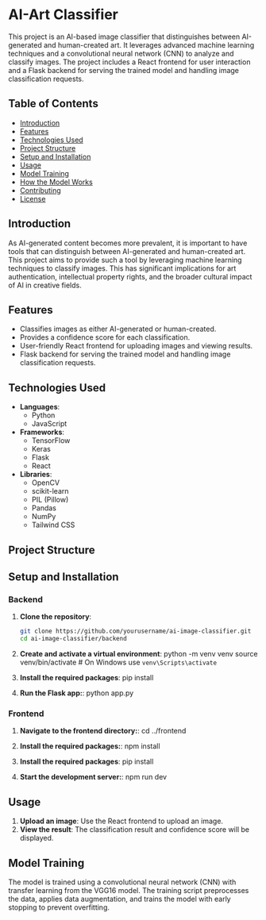 # AI-Art Classifier

This project is an AI-based image classifier that distinguishes between AI-generated and human-created art. It leverages advanced machine learning techniques and a convolutional neural network (CNN) to analyze and classify images. The project includes a React frontend for user interaction and a Flask backend for serving the trained model and handling image classification requests.

## Table of Contents

- [Introduction](#introduction)
- [Features](#features)
- [Technologies Used](#technologies-used)
- [Project Structure](#project-structure)
- [Setup and Installation](#setup-and-installation)
- [Usage](#usage)
- [Model Training](#model-training)
- [How the Model Works](#how-the-model-works)
- [Contributing](#contributing)
- [License](#license)

## Introduction

As AI-generated content becomes more prevalent, it is important to have tools that can distinguish between AI-generated and human-created art. This project aims to provide such a tool by leveraging machine learning techniques to classify images. This has significant implications for art authentication, intellectual property rights, and the broader cultural impact of AI in creative fields.

## Features

- Classifies images as either AI-generated or human-created.
- Provides a confidence score for each classification.
- User-friendly React frontend for uploading images and viewing results.
- Flask backend for serving the trained model and handling image classification requests.

## Technologies Used

- **Languages**:
  - Python
  - JavaScript
- **Frameworks**:
  - TensorFlow
  - Keras
  - Flask
  - React
- **Libraries**:
  - OpenCV
  - scikit-learn
  - PIL (Pillow)
  - Pandas
  - NumPy
  - Tailwind CSS

## Project Structure



## Setup and Installation

### Backend

1. **Clone the repository**:
   ```sh
   git clone https://github.com/yourusername/ai-image-classifier.git
   cd ai-image-classifier/backend
2. **Create and activate a virtual environment**:
python -m venv venv
source venv/bin/activate  # On Windows use `venv\Scripts\activate`

3. **Install the required packages**:
pip install 

4. **Run the Flask app:**:
python app.py


### Frontend

1. **Navigate to the frontend directory:**:
 cd ../frontend
2. **Install the required packages:**:
npm install

3. **Install the required packages**:
pip install 

4. **Start the development server:**:
npm run dev

## Usage

1. **Upload an image**: Use the React frontend to upload an image.
2. **View the result**: The classification result and confidence score will be displayed.

## Model Training

The model is trained using a convolutional neural network (CNN) with transfer learning from the VGG16 model. The training script preprocesses the data, applies data augmentation, and trains the model with early stopping to prevent overfitting.

